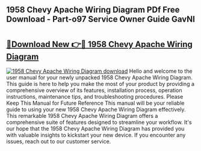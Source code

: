 ## 1958 Chevy Apache Wiring Diagram PDf Free Download - Part-o97 Service Owner Guide GavNI

# <h2><a href="http://dflguv.blite.top/?on=1958+Chevy+Apache+Wiring+Diagram">🔗Download New 👉🔴 1958 Chevy Apache Wiring Diagram</a></h2>

[![1958 Chevy Apache Wiring Diagram download](https://i.imgur.com/lujVjoI.png)](http://dflguv.blite.top/?on=1958+Chevy+Apache+Wiring+Diagram)
Hello and welcome to the user manual for your newly unpacked 1958 Chevy Apache Wiring Diagram. This guide is here to help you make the most of your product by providing a comprehensive overview of its features, installation process, operation instructions, maintenance tips, and troubleshooting procedures. Please Keep This Manual for Future Reference This manual will be your reliable guide to using your new 1958 Chevy Apache Wiring Diagram effectively. This remarkable 1958 Chevy Apache Wiring Diagram offers a comprehensive suite of features designed to streamline your workflow. It's our hope that the 1958 Chevy Apache Wiring Diagram has provided you with valuable insights to kickstart your new device. If you encounter any issues, reach out to our customer service.
